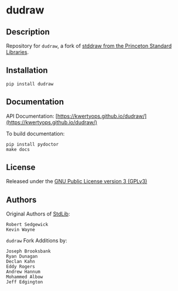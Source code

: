 # dudraw

## Description

Repository for `dudraw`, a fork of [stddraw from the Princeton Standard Libraries](https://introcs.cs.princeton.edu/python/code/).

## Installation

```
pip install dudraw
```

## Documentation

API Documentation: [https://kwertyops.github.io/dudraw/](https://kwertyops.github.io/dudraw/)

To build documentation:

```
pip install pydoctor
make docs
```

## License

Released under the [GNU Public License version 3 (GPLv3)](https://www.gnu.org/licenses/gpl-3.0.html)

## Authors

Original Authors of [StdLib](https://introcs.cs.princeton.edu/java/stdlib/):

    Robert Sedgewick
    Kevin Wayne
 
`dudraw` Fork Additions by:

    Joseph Brooksbank
    Ryan Dunagan
    Declan Kahn
    Eddy Rogers
    Andrew Hannum
    Mohammed Albow
    Jeff Edgington
